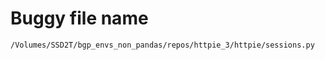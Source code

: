 # Buggy file name

```text
/Volumes/SSD2T/bgp_envs_non_pandas/repos/httpie_3/httpie/sessions.py
```
